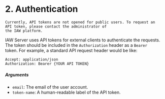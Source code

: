 # 2. Authentication

```{note}
Currently, API tokens are not opened for public users. To request an API token, please contact the administrator of
the IAW platform.
```

IAW Server uses API tokens for external clients to authenticate the requests. The token should be included in the
`Authorization` header as a `Bearer` token. For example, a standard API request header would be like:

```
Accept: application/json
Authorization: Bearer {YOUR API TOKEN}
```

##### Arguments

- `email`: The email of the user account.
- `token-name`: A human-readable label of the API token.

